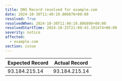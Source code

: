 ```yaml
---
title: DNS Record resolved for example.com
date: 2024-10-30T11:40:19.806876+00:00
resolved: True
resolvedWhen: 2024-10-30T11:40:19.806890+00:00
resolvedStartTime: 2024-10-25T21:09:43.191474+00:00
severity: notice
affected:
  - example.com
section: issue
---
```


| Expected Record  | Actual Record  |
|------------------|----------------|
| 93.184.215.14 | 93.184.215.14 |
